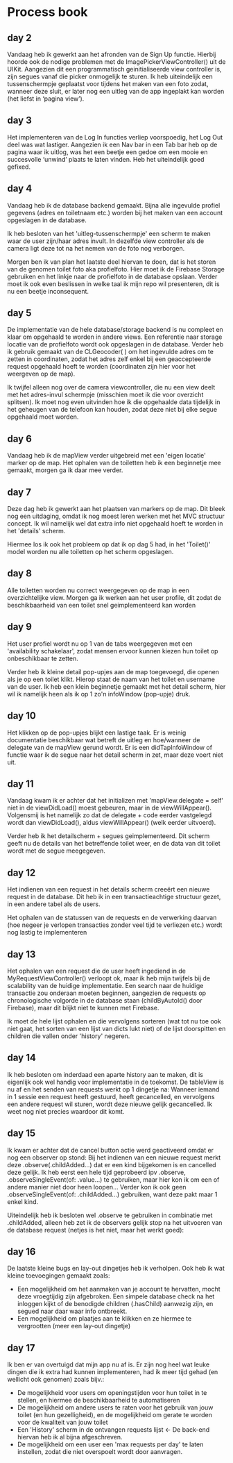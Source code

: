 # Process book

## day 2
Vandaag heb ik gewerkt aan het afronden van de Sign Up functie. Hierbij hoorde ook de nodige problemen met de ImagePickerViewController() uit de UIKit. Aangezien dit een programmatisch geinitialiseerde view controller is, zijn segues vanaf die picker onmogelijk te sturen. Ik heb uiteindelijk een tussenschermpje geplaatst voor tijdens het maken van een foto zodat, wanneer deze sluit, er later nog een uitleg van de app ingeplakt kan worden (het liefst in ‘pagina view’).

## day 3
Het implementeren van de Log In functies verliep voorspoedig, het Log Out deel was wat lastiger. Aangezien ik een Nav bar in een Tab bar heb op de pagina waar ik uitlog, was het  een beetje een gedoe om een mooie en succesvolle ‘unwind’ plaats te laten vinden. Heb het uiteindelijk goed gefixed.

## day 4
Vandaag heb ik de database backend gemaakt. Bijna alle ingevulde profiel gegevens (adres en toiletnaam etc.) worden bij het maken van een account opgeslagen in de database.

Ik heb besloten van het 'uitleg-tussenschermpje' een scherm te maken waar de user zijn/haar adres invult. In dezelfde view controller als de camera ligt deze tot na het nemen van de foto nog verborgen.

Morgen ben ik van plan het laatste deel hiervan te doen, dat is het storen van de genomen toilet foto aka profielfoto. Hier moet ik de Firebase Storage gebruiken en het linkje naar de profielfoto in de database opslaan. Verder moet ik ook even beslissen in welke taal ik mijn repo wil presenteren, dit is nu een beetje inconsequent.

[](https://github.com/StefanBonestroo/DingDung/blob/master/doc/cameraViewController.png)

## day 5
De implementatie van de hele database/storage backend is nu compleet en klaar om opgehaald te worden in andere views. Een referentie naar storage locatie van de profielfoto wordt ook opgeslagen in de database. Verder heb ik gebruik gemaakt van de CLGeocoder( ) om het ingevulde adres om te zetten in coordinaten, zodat het adres zelf enkel bij een geaccepteerde request opgehaald hoeft te worden (coordinaten zijn hier voor het weergeven op de map).

Ik twijfel alleen nog over de camera viewcontroller, die nu een view deelt met het adres-invul schermpje (misschien moet ik die voor overzicht splitsen). Ik moet nog even uitvinden hoe ik die opgehaalde data tijdelijk in het geheugen van de telefoon kan houden, zodat deze niet bij elke segue opgehaald moet worden.

## day 6
Vandaag heb ik de mapView verder uitgebreid met een 'eigen locatie' marker op de map. Het ophalen van de toiletten heb ik een beginnetje mee gemaakt, morgen ga ik daar mee verder. 

## day 7
Deze dag heb ik gewerkt aan het plaatsen van markers op de map. Dit bleek nog een uitdaging, omdat ik nog moest leren werken met het MVC structuur concept. Ik wil namelijk wel dat extra info niet opgehaald hoeft te worden in het 'details' scherm. 

Hiermee los ik ook het probleem op dat ik op dag 5 had, in het 'Toilet()' model worden nu alle toiletten op het scherm opgeslagen.

## day 8
Alle toiletten worden nu correct weergegeven op de map in een overzichtelijke view. Morgen ga ik werken aan het user profile, dit zodat de beschikbaarheid van een toilet snel geimplementeerd kan worden

## day 9
Het user profiel wordt nu op 1 van de tabs weergegeven met een 'availability schakelaar', zodat mensen ervoor kunnen kiezen hun toilet op onbeschikbaar te zetten. 

Verder heb ik kleine detail pop-upjes aan de map toegevoegd, die openen als je op een toilet klikt. Hierop staat de naam van het toilet en username van de user. Ik heb een klein beginnetje gemaakt met het detail scherm, hier wil ik namelijk heen als ik op 1 zo'n infoWindow (pop-upje) druk.

## day 10
Het klikken op de pop-upjes blijkt een lastige taak. Er is weinig documentatie beschikbaar wat betreft de uitleg en hoe/wanneer de delegate van de mapView gerund wordt. Er is een didTapInfoWindow of functie waar ik de segue naar het detail scherm in zet, maar deze voert niet uit.

## day 11
Vandaag kwam ik er achter dat het initializen met 'mapView.delegate = self' niet in de viewDidLoad() moest gebeuren, maar in de viewWillAppear(). Volgensmij is het namelijk zo dat de delegate + code eerder vastgelegd wordt dan viewDidLoad(), aldus viewWillAppear() (welk eerder uitvoerd).

Verder heb ik het detailscherm + segues geimplementeerd. Dit scherm geeft nu de details van het betreffende toilet weer, en de data van dit toilet wordt met de segue meegegeven.

## day 12
Het indienen van een request in het details scherm creeërt een nieuwe request in de database. Dit heb ik in een transactieachtige structuur gezet, in een andere tabel als de users.

[](https://github.com/StefanBonestroo/DingDung/blob/master/doc/transactions.png)

Het ophalen van de statussen van de requests en de verwerking daarvan (hoe negeer je verlopen transacties zonder veel tijd te verliezen etc.) wordt nog lastig te implementeren

## day 13
Het ophalen van een request die de user heeft ingediend in de MyRequestViewController() verloopt ok, maar ik heb mijn twijfels bij de scalability van de huidige implementatie. Een search naar de huidige transactie zou onderaan moeten beginnen, aangezien de requests op chronologische volgorde in de database staan (childByAutoId() door Firebase), maar dit blijkt niet te kunnen met Firebase. 

Ik moet de hele lijst ophalen en die vervolgens sorteren (wat tot nu toe ook niet gaat, het sorten van een lijst van dicts lukt niet) of de lijst doorspitten en children die vallen onder 'history' negeren. 

## day 14 
Ik heb besloten om inderdaad een aparte history aan te maken, dit is eigenlijk ook wel handig voor implementatie in de toekomst.
[](https://github.com/StefanBonestroo/DingDung/blob/master/doc/database.png)
De tableView is nu af en het senden van requests werkt op 1 dingetje na: Wanneer iemand in 1 sessie een request heeft gestuurd, heeft gecancelled, en vervolgens een andere request wil sturen, wordt deze nieuwe gelijk gecancelled. Ik weet nog niet precies waardoor dit komt.

## day 15
Ik kwam er achter dat de cancel button actie werd geactiveerd omdat er nog een observer op stond: Bij het indienen van een nieuwe request merkt deze .observe(.childAdded...) dat er een kind bijgekomen is en cancelled deze gelijk. Ik heb eerst een hele tijd geprobeerd ipv .observe, .observeSingleEvent(of: .value...) te gebruiken, maar hier kon ik om een of andere manier niet door heen loopen... Verder kon ik ook geen .observeSingleEvent(of: .childAdded...) gebruiken, want deze pakt maar 1 enkel kind.

Uiteindelijk heb ik besloten wel .observe te gebruiken in combinatie met .childAdded, alleen heb zet ik de observers gelijk stop na het uitvoeren van de database request (netjes is het niet, maar het werkt goed):

[](https://github.com/StefanBonestroo/DingDung/blob/master/doc/exitObserver.png)

## day 16
De laatste kleine bugs en lay-out dingetjes heb ik verholpen. Ook heb ik wat kleine toevoegingen gemaakt zoals:
* Een mogelijkheid om het aanmaken van je account te hervatten, mocht deze vroegtijdig zijn afgebroken. Een simpele database check na het inloggen kijkt of de benodigde children (.hasChild) aanwezig zijn, en segued naar daar waar info ontbreekt.
* Een mogelijkheid om plaatjes aan te klikken en ze hiermee te vergrootten (meer een lay-out dingetje)

## day 17 
Ik ben er van overtuigd dat mijn app nu af is. Er zijn nog heel wat leuke dingen die ik extra had kunnen implementeren, had ik meer tijd gehad (en wellicht ook genomen) zoals bijv.:
* De mogelijkheid voor users om openingstijden voor hun toilet in te stellen, en hiermee de beschikbaarheid te automatiseren
* De mogelijkheid om andere users te raten voor het gebruik van jouw toilet (en hun gezelligheid), en de mogelijkheid om gerate te worden voor de kwaliteit van jouw toilet
* Een 'History' scherm in de ontvangen requests lijst <- De back-end hiervan heb ik al bijna afgeschreven.
* De mogelijkheid om een user een 'max requests per day' te laten instellen, zodat die niet overspoelt wordt door aanvragen.
